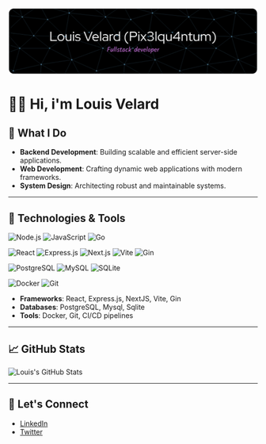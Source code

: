 ![Header](./github-header-image.png)

# 👋🏻 Hi, i'm Louis Velard 

## 🧠 What I Do

* **Backend Development**: Building scalable and efficient server-side applications.
* **Web Development**: Crafting dynamic web applications with modern frameworks.
* **System Design**: Architecting robust and maintainable systems.

---

## 🔧 Technologies & Tools
  ![Node.js](https://img.shields.io/badge/Node.js-339933?style=for-the-badge&logo=node-dot-js&logoColor=white)
  ![JavaScript](https://img.shields.io/badge/JavaScript-F7DF1E?style=for-the-badge&logo=javascript&logoColor=black)
  ![Go](https://img.shields.io/badge/Go-00ADD8?style=for-the-badge&logo=go&logoColor=white)

  ![React](https://img.shields.io/badge/React-61DAFB?style=for-the-badge&logo=react&logoColor=black)
  ![Express.js](https://img.shields.io/badge/Express.js-000000?style=for-the-badge&logo=express&logoColor=white)
  ![Next.js](https://img.shields.io/badge/Next.js-000000?style=for-the-badge&logo=next.js&logoColor=white)
  ![Vite](https://img.shields.io/badge/Vite-646CFF?style=for-the-badge&logo=vite&logoColor=white)
  ![Gin](https://img.shields.io/badge/Gin-00B2AA?style=for-the-badge&logo=go&logoColor=white)

  ![PostgreSQL](https://img.shields.io/badge/PostgreSQL-336791?style=for-the-badge&logo=postgresql&logoColor=white)
  ![MySQL](https://img.shields.io/badge/MySQL-4479A1?style=for-the-badge&logo=mysql&logoColor=white)
  ![SQLite](https://img.shields.io/badge/SQLite-003B57?style=for-the-badge&logo=sqlite&logoColor=white)

  ![Docker](https://img.shields.io/badge/Docker-2496ED?style=for-the-badge&logo=docker&logoColor=white)
  ![Git](https://img.shields.io/badge/Git-F05032?style=for-the-badge&logo=git&logoColor=white)
  
* **Frameworks**: React, Express.js, NextJS, Vite, Gin
* **Databases**: PostgreSQL, Mysql, Sqlite
* **Tools**: Docker, Git, CI/CD pipelines

---

## 📈 GitHub Stats

![Louis's GitHub Stats](https://github-readme-stats.vercel.app/api?username=Pix3lqu4ntum\&show_icons=true\&hide_title=true\&count_private=true\&hide=prs\&theme=radical)

---

## 📣 Let's Connect

* [LinkedIn](https://www.linkedin.com/in/louis-velard/)
* [Twitter](https://twitter.com/Pix3lqu4ntum)
